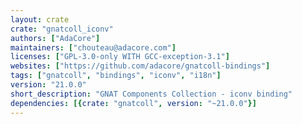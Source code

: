 ```yaml
---
layout: crate
crate: "gnatcoll_iconv"
authors: ["AdaCore"]
maintainers: ["chouteau@adacore.com"]
licenses: ["GPL-3.0-only WITH GCC-exception-3.1"]
websites: ["https://github.com/adacore/gnatcoll-bindings"]
tags: ["gnatcoll", "bindings", "iconv", "i18n"]
version: "21.0.0"
short_description: "GNAT Components Collection - iconv binding"
dependencies: [{crate: "gnatcoll", version: "~21.0.0"}]
---
```




